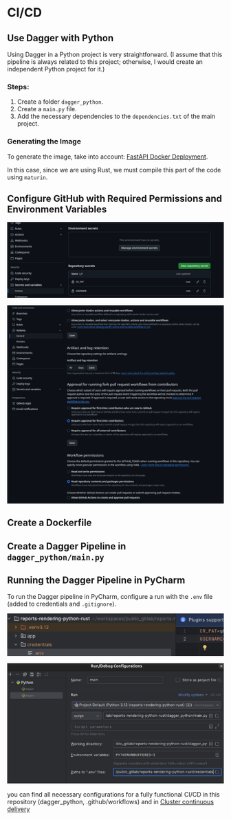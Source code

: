 # CI/CD

## Use Dagger with Python

Using Dagger in a Python project is very straightforward. (I assume that this pipeline is always related to this project; otherwise, I would create an independent Python project for it.)

### Steps:
1. Create a folder `dagger_python`.
2. Create a `main.py` file.
3. Add the necessary dependencies to the `dependencies.txt` of the main project.

### Generating the Image
To generate the image, take into account: [FastAPI Docker Deployment](https://fastapi.tiangolo.com/deployment/docker/#package-requirements).

In this case, since we are using Rust, we must compile this part of the code using `maturin`.

## Configure GitHub with Required Permissions and Environment Variables

![Add Secrets to GitHub](/resources/add_secrets_to_github.png)

![GitHub Token Permissions](/resources/GITHUB_TOKEN_permissions.png)

## Create a Dockerfile

## Create a Dagger Pipeline in `dagger_python/main.py`

## Running the Dagger Pipeline in PyCharm
To run the Dagger pipeline in PyCharm, configure a run with the `.env` file (added to credentials and `.gitignore`).

![Credentials .env](/resources/credentials_env.png)

![PyCharm Run with Environment Variables](/resources/pycharm_run_with_env_variables.png)

you can find all necessary configurations for a fully functional CI/CD in this repository (dagger_python, .github/workflows) and in [Cluster continuous delivery](https://github.com/Javier-Godon/cluster-continuous-delivery)
